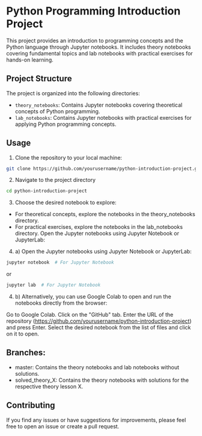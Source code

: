# Python Programming Introduction Project

This project provides an introduction to programming concepts and the Python language through Jupyter notebooks. It includes theory notebooks covering fundamental topics and lab notebooks with practical exercises for hands-on learning.

## Project Structure

The project is organized into the following directories:

- `theory_notebooks`: Contains Jupyter notebooks covering theoretical concepts of Python programming.
- `lab_notebooks`: Contains Jupyter notebooks with practical exercises for applying Python programming concepts.

## Usage

1. Clone the repository to your local machine:

```bash
git clone https://github.com/yourusername/python-introduction-project.git
```

2. Navigate to the project directory
```bash
cd python-introduction-project
```

3. Choose the desired notebook to explore:

* For theoretical concepts, explore the notebooks in the theory_notebooks directory.
* For practical exercises, explore the notebooks in the lab_notebooks directory.
Open the Jupyter notebooks using Jupyter Notebook or JupyterLab:

4. a) Open the Jupyter notebooks using Jupyter Notebook or JupyterLab:
```bash
jupyter notebook  # For Jupyter Notebook
```
or
```bash
jupyter lab  # For Jupyter Notebook
```

4. b) Alternatively, you can use Google Colab to open and run the notebooks directly from the browser:

Go to Google Colab.
Click on the "GitHub" tab.
Enter the URL of the repository (https://github.com/yourusername/python-introduction-project) and press Enter.
Select the desired notebook from the list of files and click on it to open.


## Branches:

* master: Contains the theory notebooks and lab notebooks without solutions.
* solved_theory_X: Contains the theory notebooks with solutions for the respective theory lesson X.

## Contributing
If you find any issues or have suggestions for improvements, please feel free to open an issue or create a pull request.